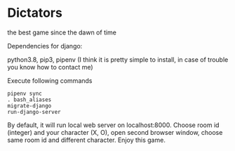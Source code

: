 # Dictators
the best game since the dawn of time


Dependencies for django:

python3.8, pip3, pipenv (I think it is pretty simple to install, in case of trouble you know how to contact me)

Execute following commands

```shell
pipenv sync
. bash_aliases
migrate-django
run-django-server
```

By default, it will run local web server on localhost:8000. Choose room id (integer) and your character (X, O), open second browser window, choose same room id and different character.
Enjoy this game.
